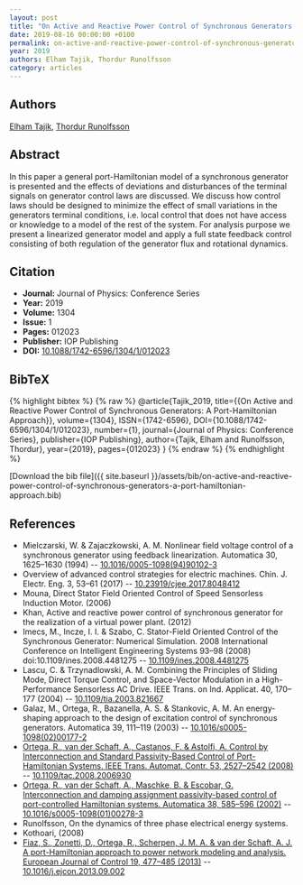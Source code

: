```yaml
---
layout: post
title: "On Active and Reactive Power Control of Synchronous Generators: A Port-Hamiltonian Approach"
date: 2019-08-16 00:00:00 +0100
permalink: on-active-and-reactive-power-control-of-synchronous-generators-a-port-hamiltonian-approach
year: 2019
authors: Elham Tajik, Thordur Runolfsson
category: articles
---
```

 
## Authors
[Elham Tajik](authors/elham-tajik), [Thordur Runolfsson](authors/thordur-runolfsson)
 
## Abstract
 In this paper a general port-Hamiltonian model of a synchronous generator is presented and the effects of deviations and disturbances of the terminal signals on generator control laws are discussed. We discuss how control laws should be designed to minimize the effect of small variations in the generators terminal conditions, i.e. local control that does not have access or knowledge to a model of the rest of the system. For analysis purpose we present a linearized generator model and apply a full state feedback control consisting of both regulation of the generator flux and rotational dynamics.
 
## Citation
- **Journal:** Journal of Physics: Conference Series
- **Year:** 2019
- **Volume:** 1304
- **Issue:** 1
- **Pages:** 012023
- **Publisher:** IOP Publishing
- **DOI:** [10.1088/1742-6596/1304/1/012023](https://doi.org/10.1088/1742-6596/1304/1/012023)
 
## BibTeX
{% highlight bibtex %}
{% raw %}
@article{Tajik_2019,
  title={{On Active and Reactive Power Control of Synchronous Generators: A Port-Hamiltonian Approach}},
  volume={1304},
  ISSN={1742-6596},
  DOI={10.1088/1742-6596/1304/1/012023},
  number={1},
  journal={Journal of Physics: Conference Series},
  publisher={IOP Publishing},
  author={Tajik, Elham and Runolfsson, Thordur},
  year={2019},
  pages={012023}
}
{% endraw %}
{% endhighlight %}
 
[Download the bib file]({{ site.baseurl }}/assets/bib/on-active-and-reactive-power-control-of-synchronous-generators-a-port-hamiltonian-approach.bib)
 
## References
- Mielczarski, W. & Zajaczkowski, A. M. Nonlinear field voltage control of a synchronous generator using feedback linearization. Automatica 30, 1625–1630 (1994) -- [10.1016/0005-1098(94)90102-3](https://doi.org/10.1016/0005-1098(94)90102-3)
- Overview of advanced control strategies for electric machines. Chin. J. Electr. Eng. 3, 53–61 (2017) -- [10.23919/cjee.2017.8048412](https://doi.org/10.23919/cjee.2017.8048412)
- Mouna, Direct Stator Field Oriented Control of Speed Sensorless Induction Motor. (2006)
- Khan, Active and reactive power control of synchronous generator for the realization of a virtual power plant. (2012)
- Imecs, M., Incze, I. I. & Szabo, C. Stator-Field Oriented Control of the Synchronous Generator: Numerical Simulation. 2008 International Conference on Intelligent Engineering Systems 93–98 (2008) doi:10.1109/ines.2008.4481275 -- [10.1109/ines.2008.4481275](https://doi.org/10.1109/ines.2008.4481275)
- Lascu, C. & Trzynadlowski, A. M. Combining the Principles of Sliding Mode, Direct Torque Control, and Space-Vector Modulation in a High-Performance Sensorless AC Drive. IEEE Trans. on Ind. Applicat. 40, 170–177 (2004) -- [10.1109/tia.2003.821667](https://doi.org/10.1109/tia.2003.821667)
- Galaz, M., Ortega, R., Bazanella, A. S. & Stankovic, A. M. An energy-shaping approach to the design of excitation control of synchronous generators. Automatica 39, 111–119 (2003) -- [10.1016/s0005-1098(02)00177-2](https://doi.org/10.1016/s0005-1098(02)00177-2)
- [Ortega, R., van der Schaft, A., Castanos, F. & Astolfi, A. Control by Interconnection and Standard Passivity-Based Control of Port-Hamiltonian Systems. IEEE Trans. Automat. Contr. 53, 2527–2542 (2008)](control-by-interconnection-and-standard-passivity-based-control-of-port-hamiltonian-systems) -- [10.1109/tac.2008.2006930](https://doi.org/10.1109/tac.2008.2006930)
- [Ortega, R., van der Schaft, A., Maschke, B. & Escobar, G. Interconnection and damping assignment passivity-based control of port-controlled Hamiltonian systems. Automatica 38, 585–596 (2002)](interconnection-and-damping-assignment-passivity-based-control-of-port-controlled-hamiltonian-systems) -- [10.1016/s0005-1098(01)00278-3](https://doi.org/10.1016/s0005-1098(01)00278-3)
- Runolfsson, On the dynamics of three phase electrical energy systems.
- Kothoari, (2008)
- [Fiaz, S., Zonetti, D., Ortega, R., Scherpen, J. M. A. & van der Schaft, A. J. A port-Hamiltonian approach to power network modeling and analysis. European Journal of Control 19, 477–485 (2013)](a-port-hamiltonian-approach-to-power-network-modeling-and-analysis) -- [10.1016/j.ejcon.2013.09.002](https://doi.org/10.1016/j.ejcon.2013.09.002)

